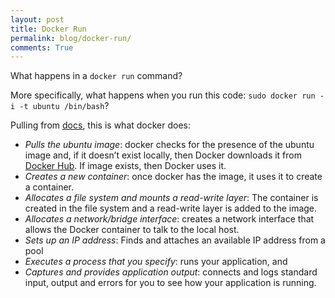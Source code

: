 ```yaml
---
layout: post
title: Docker Run
permalink: blog/docker-run/
comments: True
---
```


What happens in a `docker run` command?

More specifically, what happens when you run this code: `sudo docker run -i -t ubuntu /bin/bash`?

Pulling from [docs](docs.docker.com), this is what docker does:

- *Pulls the ubuntu image*: docker checks for the presence of the ubuntu image and, if it doesn’t exist locally, then Docker downloads it from [Docker Hub](hub.docker.com). If image exists, then Docker uses it.
- *Creates a new container*: once docker has the image, it uses it to create a container.
- *Allocates a file system and mounts a read-write layer*: The container is created in the file system and a read-write layer is added to the image.
- *Allocates a network/bridge interface*: creates a network interface that allows the Docker container to talk to the local host.
- *Sets up an IP address*: Finds and attaches an available IP address from a pool
- *Executes a process that you specify*: runs your application, and
- *Captures and provides application output*: connects and logs standard input, output and errors for you to see how your application is running.
